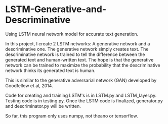 # LSTM-Generative-and-Descriminative

Using LSTM neural network model for accurate text generation.

In this project, I create 2 LSTM networks: A generative network and a descriminative one. The generative network simply creates text. The descriminative network is trained to tell the difference between the generated text and human-written text. The hope is that the generative network can be trained to maximize the probability that the descriminative network thinks its generated text is human.

This is similar to the generative adversarial network (GAN) developed by Goodfellow et al, 2014.

Code for creating and training LSTM's is in LSTM.py and LSTM_layer.py. Testing code is in testing.py. Once the LSTM code is finalized, generator.py and descriminator.py will be written.

So far, this program only uses numpy, not theano or tensorflow.
